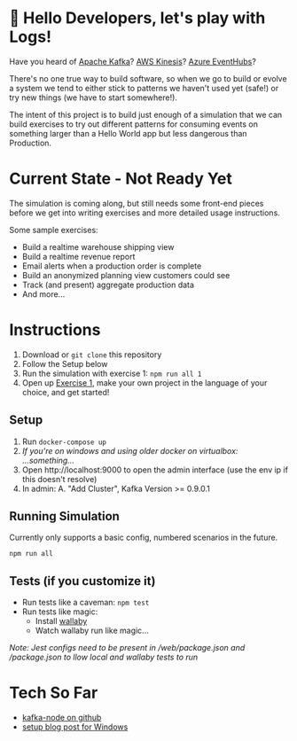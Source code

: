 🌲 Hello Developers, let's play with Logs!
===========================================

Have you heard of [Apache Kafka](https://kafka.apache.org/)?  [AWS Kinesis](https://aws.amazon.com/kinesis/)? [Azure EventHubs](https://azure.microsoft.com/en-us/services/event-hubs/)?

There's no one true way to build software, so when we go to build or 
evolve a system we tend to either stick to patterns we haven't used
yet (safe!) or try new things (we have to start somewhere!).

The intent of this project is to build just enough of a simulation 
that we can build exercises to try out different patterns for
consuming events on something larger than a Hello World app but
less dangerous than Production.

Current State - Not Ready Yet
==================================

The simulation is coming along, but still needs some front-end
pieces before we get into writing exercises and more detailed
usage instructions.

Some sample exercises:

* Build a realtime warehouse shipping view
* Build a realtime revenue report
* Email alerts when a production order is complete
* Build an anonymized planning view customers could see
* Track (and present) aggregate production data
* And more...

Instructions
=====================

1. Download or `git clone` this repository
2. Follow the Setup below
3. Run the simulation with exercise 1: `npm run all 1`
4. Open up [Exercise 1](./Exercises/Exercise1.md), make your own project in the language of your choice, and get started!

Setup
---------------------

1. Run `docker-compose up`
2. _If you're on windows and using older docker on virtualbox: ...something..._
3. Open http://localhost:9000 to open the admin interface (use the env ip if this doesn't resolve)
4. In admin: 
    A. "Add Cluster", Kafka Version >= 0.9.0.1

Running Simulation
----------------------

Currently only supports a basic config, numbered scenarios
in the future.

`npm run all`

Tests (if you customize it)
----------------------------

* Run tests like a caveman: `npm test`
* Run tests like magic:
    * Install [wallaby](https://wallabyjs.com/)
    * Watch wallaby run like magic...

_Note: Jest configs need to be present in /web/package.json and /package.json to llow local and wallaby tests to run_

Tech So Far
======================

* [kafka-node on github](https://github.com/SOHU-Co/kafka-node)
* [setup blog post for Windows](https://zablo.net/blog/post/setup-apache-kafka-in-docker-on-windows)

